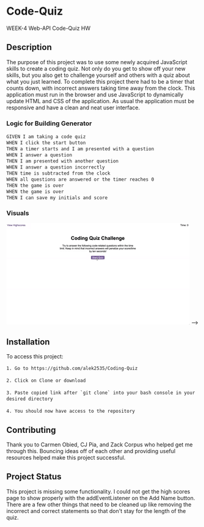 # Code-Quiz

WEEK-4 Web-API Code-Quiz HW

## Description

The purpose of this project was to use some newly acquired JavaScript skills to create a coding quiz. Not only do you get to show off your new skills, but you also get to challenge yourself and others with a quiz about what you just learned. To complete this project there had to be a timer that counts down, with incorrect answers taking time away from the clock. This application must run in the browser and use JavaScript to dynamically update HTML and CSS of the application. As usual the application must be responsive and have a clean and neat user interface.

### Logic for Building Generator

```
GIVEN I am taking a code quiz
WHEN I click the start button
THEN a timer starts and I am presented with a question
WHEN I answer a question
THEN I am presented with another question
WHEN I answer a question incorrectly
THEN time is subtracted from the clock
WHEN all questions are answered or the timer reaches 0
THEN the game is over
WHEN the game is over
THEN I can save my initials and score
```

### Visuals 

![code quiz](./Assets/04-web-apis-homework-demo.gif) -->

## Installation

To access this project:

```
1. Go to https://github.com/alek2535/Coding-Quiz

2. Click on Clone or download

3. Paste copied link after `git clone` into your bash console in your desired directory

4. You should now have access to the repository
```

## Contributing

Thank you to Carmen Obied, CJ Pia, and Zack Corpus who helped get me through this. Bouncing ideas off of each other and providing useful resources helped make this project successful.

## Project Status

This project is missing some functionality. I could not get the high scores page to show properly with the addEventListener on the Add Name button. There are a few other things that need to be cleaned up like removing the incorrect and correct statements so that don't stay for the length of the quiz.

